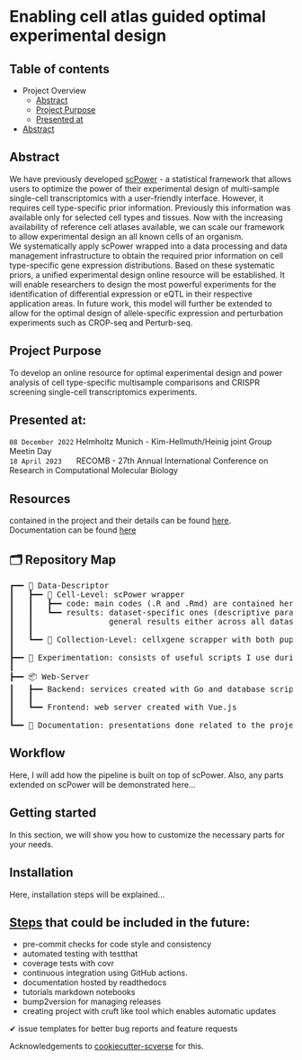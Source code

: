 # Enabling cell atlas guided optimal experimental design

## Table of contents
- Project Overview
  - [Abstract](#abstract)
  - [Project Purpose](#project-purpose)
  - [Presented at](#presented-at)
- [Abstract](#abstract)

## Abstract
We have previously developed [scPower](https://www.nature.com/articles/s41467-021-26779-7) - a statistical framework that allows users to optimize the power of their experimental design of multi-sample single-cell transcriptomics with a user-friendly interface. However, it requires cell type-specific prior information. Previously this information was available only for selected cell types and tissues. Now with the increasing availability of reference cell atlases available, we can scale our framework to allow experimental design an all known cells of an organism. <br>
We systematically apply scPower wrapped into a data processing and data management infrastructure to obtain the required prior information on cell type-specific gene expression distributions. Based on these systematic priors, a unified experimental design online resource will be established. It will enable researchers to design the most powerful experiments for the identification of differential expression or eQTL in their respective application areas. In future work, this model will further be extended to allow for the optimal design of allele-specific expression and perturbation experiments such as CROP-seq and Perturb-seq.

## Project Purpose
To develop an online resource for optimal experimental design and power analysis of cell type-specific multisample comparisons and CRISPR screening single-cell transcriptomics experiments.

## Presented at:
``08 December 2022`` Helmholtz Munich - Kim-Hellmuth/Heinig joint Group Meetin Day <br>
``18 April 2023`` &emsp;&nbsp; RECOMB - 27th Annual International Conference on Research in Computational Molecular Biology

## Resources
contained in the project and their details can be found [here](https://github.com/Cem-Gulec/Helmholtz-Workspace/blob/main/Data-Descriptor/Cell-Level/scPower-wrapper/results/README.md). <br>
Documentation can be found [here](https://helmholtz-workspace.readthedocs.io/en/latest/)

## 🗂 Repository Map  
<pre style="font-family:Menlo,'DejaVu Sans Mono',consolas,'Courier New',monospace">┏━━ 📰 Data-Descriptor
┃   ┣━━ 🧫 Cell-Level: scPower wrapper
┃   ┃   ┣━━ code: main codes (.R and .Rmd) are contained here
┃   ┃   ┗━━ results: dataset-specific ones (descriptive parameters, estimations, errors, dispersion function estimation, gamma linear fits, gene ranks, power results) and
┃   ┃                general results either across all datasets or some general assumptions for a group of them are contained here.
┃   ┃
┃   ┗━━ 🧬 Collection-Level: cellxgene scrapper with both puppeteer, Go, and sfaira connection point
┃
┣━━ 🔬 Experimentation: consists of useful scripts I use during the development of the project, also for plotting things
┃
┣━━ 📦 Web-Server
┃   ┣━━ Backend: services created with Go and database scripts
┃   ┃
┃   ┗━━ Frontend: web server created with Vue.js
┃
┗━━ 📄 Documentation: presentations done related to the project
</pre>

## Workflow 
Here, I will add how the pipeline is built on top of scPower. Also, any parts extended on scPower will be demonstrated here...

## Getting started
In this section, we will show you how to customize the necessary parts for your needs.

## Installation
Here, installation steps will be explained...

## [Steps](https://github.com/scverse/cookiecutter-scverse/blob/main/README.md#set-up-online-services) that could be included in the future:
-   pre-commit checks for code style and consistency
-   automated testing with testthat
-   coverage tests with covr
-   continuous integration using GitHub actions.
-   documentation hosted by readthedocs
-   tutorials markdown notebooks
-   bump2version for managing releases
-   creating project with cruft like tool which enables automatic updates

✔   issue templates for better bug reports and feature requests <br>

Acknowledgements to [cookiecutter-scverse](https://github.com/scverse/cookiecutter-scverse) for this.
